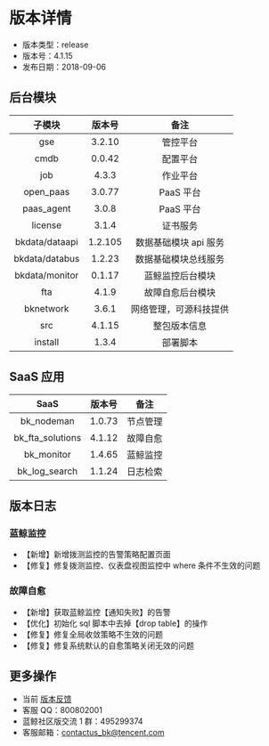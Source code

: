 # 版本详情

- 版本类型：release
- 版本号：4.1.15
- 发布日期：2018-09-06


## 后台模块

|     子模块     | 版本号  |          备注          |
|:--------------:|:-------:|:----------------------:|
|      gse       | 3.2.10  |        管控平台        |
|      cmdb      | 0.0.42  |        配置平台        |
|      job       |  4.3.3  |        作业平台        |
|   open_paas    | 3.0.77  |        PaaS 平台        |
|   paas_agent   |  3.0.8  |        PaaS 平台        |
|    license     |  3.1.4  |        证书服务        |
| bkdata/dataapi | 1.2.105 |  数据基础模块 api 服务   |
| bkdata/databus | 1.2.23  |  数据基础模块总线服务  |
| bkdata/monitor | 0.1.17 |    蓝鲸监控后台模块    |
|      fta       |  4.1.9  |    故障自愈后台模块    |
|   bknetwork    |  3.6.1  | 网络管理，可源科技提供 |
|      src       | 4.1.15  |      整包版本信息      |
|    install     |  1.3.4  |        部署脚本        |

## SaaS 应用

|       SaaS       | 版本号 |   备注   |
|:----------------:|:------:|:--------:|
|    bk_nodeman    | 1.0.73 | 节点管理 |
| bk_fta_solutions | 4.1.12 | 故障自愈 |
|    bk_monitor    | 1.4.65 | 蓝鲸监控 |
|  bk_log_search   | 1.1.24 | 日志检索 |

## 版本日志

### 蓝鲸监控

- 【新增】新增拨测监控的告警策略配置页面
- 【修复】修复拨测监控、仪表盘视图监控中 where 条件不生效的问题

### 故障自愈

- 【新增】获取蓝鲸监控【通知失败】的告警
- 【优化】初始化 sql 脚本中去掉【drop table】的操作
- 【修复】修复全局收敛策略不生效的问题
- 【修复】修复系统默认的自愈策略关闭无效的问题

## 更多操作

- 当前 [版本反馈](http://bk.tencent.com/s-mart/community)
- 客服 QQ：800802001
- 蓝鲸社区版交流 1 群：495299374
- 客服邮箱：contactus_bk@tencent.com
